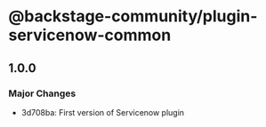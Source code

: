 # @backstage-community/plugin-servicenow-common

## 1.0.0

### Major Changes

- 3d708ba: First version of Servicenow plugin
